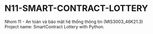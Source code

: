 # N11-SMART-CONTRACT-LOTTERY
Nhom 11 - An toàn và bảo mật hệ thống thông tin (MIS3003_46K21.3)
Project name: SmartContract Lottery with Python.
